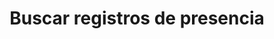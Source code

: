 ---
lang-ref: occurrence/search
title: Buscar registros de presencia
description: Todo write something here
layout: occurrence
---